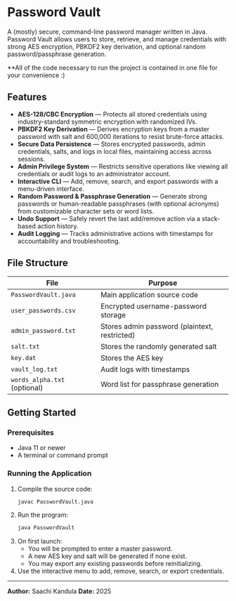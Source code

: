 # Password Vault

A (mostly) secure, command-line password manager written in Java. Password Vault allows users to store, retrieve, and manage credentials with strong AES encryption, PBKDF2 key derivation, and optional random password/passphrase generation.

**All of the code necessary to run the project is contained in one file for your convenience :)

## Features

- **AES-128/CBC Encryption** — Protects all stored credentials using industry-standard symmetric encryption with randomized IVs.
- **PBKDF2 Key Derivation** — Derives encryption keys from a master password with salt and 600,000 iterations to resist brute-force attacks.
- **Secure Data Persistence** — Stores encrypted passwords, admin credentials, salts, and logs in local files, maintaining access across sessions.
- **Admin Privilege System** — Restricts sensitive operations like viewing all credentials or audit logs to an administrator account.
- **Interactive CLI** — Add, remove, search, and export passwords with a menu-driven interface.
- **Random Password & Passphrase Generation** — Generate strong passwords or human-readable passphrases (with optional acronyms) from customizable character sets or word lists.
- **Undo Support** — Safely revert the last add/remove action via a stack-based action history.
- **Audit Logging** — Tracks administrative actions with timestamps for accountability and troubleshooting.

## File Structure

| File                     | Purpose                              |
|--------------------------|--------------------------------------|
| `PasswordVault.java`     | Main application source code         |
| `user_passwords.csv`     | Encrypted username-password storage  |
| `admin_password.txt`     | Stores admin password (plaintext, restricted) |
| `salt.txt`               | Stores the randomly generated salt   |
| `key.dat`                | Stores the AES key                   |
| `vault_log.txt`          | Audit logs with timestamps           |
| `words_alpha.txt` (optional) | Word list for passphrase generation |

## Getting Started

### Prerequisites
- Java 11 or newer
- A terminal or command prompt

### Running the Application
1. Compile the source code:
   ```bash
   javac PasswordVault.java
   ```
2. Run the program:
   ```bash
   java PasswordVault
   ```
3. On first launch:
   - You will be prompted to enter a master password.
   - A new AES key and salt will be generated if none exist.
   - You may export any existing passwords before reinitializing.
4. Use the interactive menu to add, remove, search, or export credentials.

---

**Author:** Saachi Kandula
**Date:** 2025


